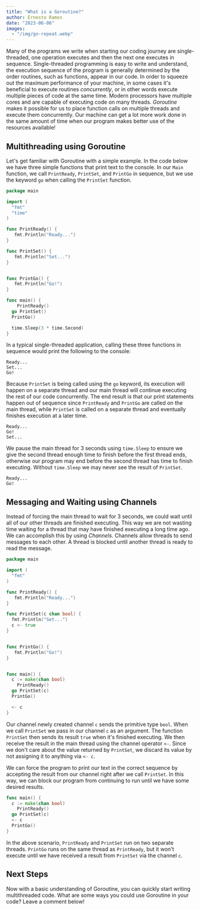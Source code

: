 ```yaml
---
title: "What is a Goroutine?"
author: Ernesto Ramos
date: "2023-06-06"
images:
  - "/img/go-repeat.webp"
---
```


Many of the programs we write when starting our coding journey are single-threaded, one operation executes and then the next one executes in sequence. Single-threaded programming is easy to write and understand, the execution sequence of the program is generally determined by the order routines, such as functions, appear in our code. In order to squeeze out the maximum performance of your machine, in some cases it's beneficial to execute routines _concurrently_, or in other words execute multiple pieces of code at the same time. Modern processors have multiple cores and are capable of executing code on many threads. *Goroutine* makes it possible for us to place function calls on multiple threads and execute them concurrently. Our machine can get a lot more work done in the same amount of time when our program makes better use of the resources available!

## Multithreading using Goroutine
Let's get familiar with Goroutine with a simple example. In the code below we have three simple functions that print text to the console. In our `Main` function, we call `PrintReady`, `PrintSet`, and `PrintGo` in sequence, but we use the keyword `go` when calling the `PrintSet` function.

```go
package main

import (
  "fmt"
  "time"
)

func PrintReady() {
   fmt.Println("Ready...")
}

func PrintSet() {
   fmt.Println("Set...")
}


func PrintGo() {
   fmt.Println("Go!")
}

func main() {
	PrintReady()
  go PrintSet()
  PrintGo()

  time.Sleep(3 * time.Second)
}
```

In a typical single-threaded application, calling these three functions in sequence would print the following to the console:

```text
Ready...
Set...
Go!
```

Because `PrintSet` is being called using the `go` keyword, its execution will happen on a separate thread and our main thread will continue executing the rest of our code concurrently. The end result is that our print statements happen out of sequence since `PrintReady` and `PrintGo` are called on the main thread, while `PrintSet` is called on a separate thread and eventually finishes execution at a later time.

```text
Ready...
Go!
Set...
```

We pause the main thread for 3 seconds using `time.Sleep` to ensure we give the second thread enough time to finish before the first thread ends, otherwise our program may end before the second thread has time to finish executing. Without `time.Sleep` we may never see the result of `PrintSet`.

```text
Ready...
Go!
```

## Messaging and Waiting using Channels

Instead of forcing the main thread to wait for 3 seconds, we could wait until all of our other threads are finished executing. This way we are not wasting time waiting for a thread that may have finished executing a long time ago. We can accomplish this by using _Channels_. Channels allow threads to send messages to each other. A thread is blocked until another thread is ready to read the message. 

```go
package main

import (
  "fmt"
)

func PrintReady() {
   fmt.Println("Ready...")
}

func PrintSet(c chan bool) {
  fmt.Println("Set...")
  c <- true
}


func PrintGo() {
   fmt.Println("Go!")
}


func main() {
  c := make(chan bool)
	PrintReady()
  go PrintSet(c)
  PrintGo()

  <- c
}
```

Our channel newly created channel `c` sends the primitive type `bool`. When we call `PrintSet` we pass in our channel `c` as an argument. The function `PrintSet` then sends its result `true` when it's finished executing. We then receive the result in the main thread using the channel operator `<-`. Since we don't care about the value returned by `PrintSet`, we discard its value by not assigning it to anything via `<- c`. 

We can force the program to print our text in the correct sequence by accepting the result from our channel right after we call `PrintSet`. In this way, we can block our program from continuing to run until we have some desired results.

```go
func main() {
  c := make(chan bool)
	PrintReady()
  go PrintSet(c)
  <- c
  PrintGo()
}
```

In the above scenario, `PrintReady` and `PrintSet` run on two separate threads. `PrintGo` runs on the same thread as `PrintReady`, but it won't execute until we have received a result from `PrintSet` via the channel `c`.

## Next Steps

Now with a basic understanding of Goroutine, you can quickly start writing multithreaded code. What are some ways you could use Goroutine in your code? Leave a comment below!
